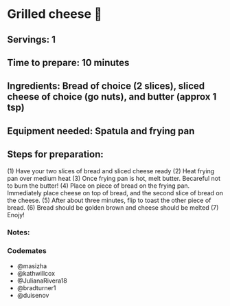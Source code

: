 # Grilled cheese 🧀

## Servings: 1

## Time to prepare: 10 minutes

## Ingredients: Bread of choice (2 slices), sliced cheese of choice (go nuts), and butter (approx 1 tsp)


## Equipment needed: Spatula and frying pan


## Steps for preparation:
(1) Have your two slices of bread and sliced cheese ready
(2) Heat frying pan over medium heat
(3) Once frying pan is hot, melt butter. Becareful not to burn the butter!
(4) Place on piece of bread on the frying pan. Immediately place cheese on top of bread, and the second slice of bread on the cheese.
(5) After about three minutes, flip to toast the other piece of bread. 
(6) Bread should be golden brown and cheese should be melted
(7) Enojy!



### Notes:



### Codemates #
- @masizha
- @kathwillcox
- @JulianaRivera18
- @bradturner1
- @duisenov
